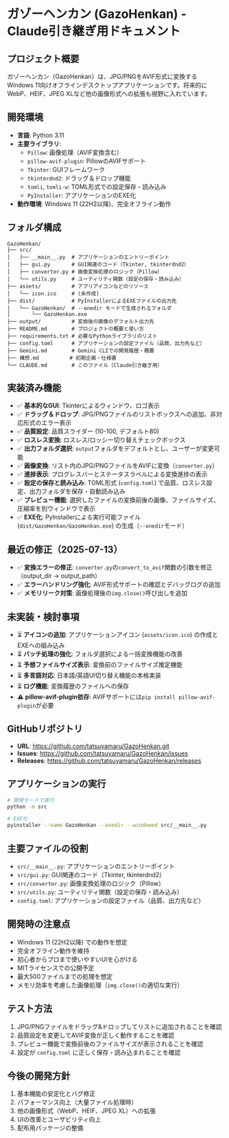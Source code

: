 # ガゾーヘンカン (GazoHenkan) - Claude引き継ぎ用ドキュメント

## プロジェクト概要
ガゾーヘンカン（GazoHenkan）は、JPG/PNGをAVIF形式に変換するWindows 11向けオフラインデスクトップアプリケーションです。将来的にWebP、HEIF、JPEG XLなど他の画像形式への拡張も視野に入れています。

## 開発環境
- **言語**: Python 3.11
- **主要ライブラリ**:
  - `Pillow`: 画像処理（AVIF変換含む）
  - `pillow-avif-plugin`: PillowのAVIFサポート
  - `Tkinter`: GUIフレームワーク
  - `tkinterdnd2`: ドラッグ＆ドロップ機能
  - `tomli`, `tomli-w`: TOML形式での設定保存・読み込み
  - `PyInstaller`: アプリケーションのEXE化
- **動作環境**: Windows 11 (22H2以降)、完全オフライン動作

## フォルダ構成
```
GazoHenkan/
├── src/
│   ├── __main__.py  # アプリケーションのエントリーポイント
│   ├── gui.py       # GUI関連のコード（Tkinter, tkinterdnd2）
│   ├── converter.py # 画像変換処理のロジック（Pillow）
│   └── utils.py     # ユーティリティ関数（設定の保存・読み込み）
├── assets/          # アプリアイコンなどのリソース
│   └── icon.ico     # (未作成)
├── dist/            # PyInstallerによるEXEファイルの出力先
│   └── GazoHenkan/  # --onedir モードで生成されるフォルダ
│       └── GazoHenkan.exe
├── output/          # 変換後の画像のデフォルト出力先
├── README.md        # プロジェクトの概要と使い方
├── requirements.txt # 必要なPythonライブラリのリスト
├── config.toml      # アプリケーションの設定ファイル（品質、出力先など）
├── Gemini.md        # Gemini CLIでの開発履歴・概要
├── 構想.md          # 初期企画・仕様書
└── CLAUDE.md        # このファイル（Claude引き継ぎ用）
```

## 実装済み機能
- ✅ **基本的なGUI**: Tkinterによるウィンドウ、ロゴ表示
- ✅ **ドラッグ＆ドロップ**: JPG/PNGファイルのリストボックスへの追加、非対応形式のエラー表示
- ✅ **品質設定**: 品質スライダー (10-100, デフォルト80)
- ✅ **ロスレス変換**: ロスレス/ロッシー切り替えチェックボックス
- ✅ **出力フォルダ選択**: `output`フォルダをデフォルトとし、ユーザーが変更可能
- ✅ **画像変換**: リスト内のJPG/PNGファイルをAVIFに変換（`converter.py`）
- ✅ **進捗表示**: プログレスバーとステータスラベルによる変換進捗の表示
- ✅ **設定の保存と読み込み**: TOML形式 (`config.toml`) で品質、ロスレス設定、出力フォルダを保存・自動読み込み
- ✅ **プレビュー機能**: 選択したファイルの変換前後の画像、ファイルサイズ、圧縮率を別ウィンドウで表示
- ✅ **EXE化**: PyInstallerによる実行可能ファイル (`dist/GazoHenkan/GazoHenkan.exe`) の生成（`--onedir`モード）

## 最近の修正（2025-07-13）
- ✅ **変換エラーの修正**: `converter.py`の`convert_to_avif`関数の引数を修正（output_dir → output_path）
- ✅ **エラーハンドリング強化**: AVIF形式サポートの確認とデバッグログの追加
- ✅ **メモリリーク対策**: 画像処理後の`img.close()`呼び出しを追加

## 未実装・検討事項
- ⏳ **アイコンの追加**: アプリケーションアイコン (`assets/icon.ico`) の作成とEXEへの組み込み
- ⏳ **バッチ処理の強化**: フォルダ選択による一括変換機能の改善
- ⏳ **予想ファイルサイズ表示**: 変換前のファイルサイズ推定機能
- ⏳ **多言語対応**: 日本語/英語UI切り替え機能の本格実装
- ⏳ **ログ機能**: 変換履歴のファイルへの保存
- ⚠️ **pillow-avif-plugin依存**: AVIFサポートには`pip install pillow-avif-plugin`が必要

## GitHubリポジトリ
- **URL**: https://github.com/tatsuyamaru/GazoHenkan.git
- **Issues**: https://github.com/tatsuyamaru/GazoHenkan/issues
- **Releases**: https://github.com/tatsuyamaru/GazoHenkan/releases

## アプリケーションの実行
```bash
# 開発モードで実行
python -m src

# EXE化
pyinstaller --name GazoHenkan --onedir --windowed src/__main__.py
```

## 主要ファイルの役割
- `src/__main__.py`: アプリケーションのエントリーポイント
- `src/gui.py`: GUI関連のコード（Tkinter, tkinterdnd2）
- `src/converter.py`: 画像変換処理のロジック（Pillow）
- `src/utils.py`: ユーティリティ関数（設定の保存・読み込み）
- `config.toml`: アプリケーションの設定ファイル（品質、出力先など）

## 開発時の注意点
- Windows 11 (22H2以降) での動作を想定
- 完全オフライン動作を維持
- 初心者からプロまで使いやすいUIを心がける
- MITライセンスでの公開予定
- 最大500ファイルまでの処理を想定
- メモリ効率を考慮した画像処理（`img.close()`の適切な実行）

## テスト方法
1. JPG/PNGファイルをドラッグ&ドロップしてリストに追加されることを確認
2. 品質設定を変更してAVIF変換が正しく動作することを確認
3. プレビュー機能で変換前後のファイルサイズが表示されることを確認
4. 設定が `config.toml` に正しく保存・読み込まれることを確認

## 今後の開発方針
1. 基本機能の安定化とバグ修正
2. パフォーマンス向上（大量ファイル処理時）
3. 他の画像形式（WebP、HEIF、JPEG XL）への拡張
4. UIの改善とユーザビリティ向上
5. 配布用パッケージの整備